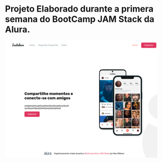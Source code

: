 # Projeto Elaborado durante a primera semana do BootCamp JAM Stack da Alura.

![instaAlura](https://github.com/Eletromaximus/InstaAlura/blob/main/instaAlura.png)
